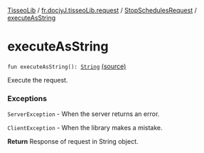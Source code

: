 [TisseoLib](../../index.md) / [fr.docjyJ.tisseoLib.request](../index.md) / [StopSchedulesRequest](index.md) / [executeAsString](./execute-as-string.md)

# executeAsString

`fun executeAsString(): `[`String`](https://kotlinlang.org/api/latest/jvm/stdlib/kotlin/-string/index.html) [(source)](https://github.com/docjyj/tisseoLib/tree/master/src/main/kotlin/fr/docjyJ/tisseoLib/request/StopSchedulesRequest.kt#L76)

Execute the request.

### Exceptions

`ServerException` - When the server returns an error.

`ClientException` - When the library makes a mistake.

**Return**
Response of request in String object.

